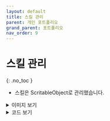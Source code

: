 ```yaml
---
layout: default
title: 스킬 관리
parent: 개인 포트폴리오
grand_parent: 포트폴리오
nav_order: 9
---
```


# 스킬 관리  
{: .no_toc }

- 스킬은 ScritableObject로 관리했습니다.  

<details>
<summary>이미지 보기</summary>
<div markdown="1">

![image](https://user-images.githubusercontent.com/114732330/237050186-53839e2b-5668-45c6-b4e5-0e56f784f865.png)

</div>
</details>  
<details>
<summary>코드 보기</summary>
<div markdown="1">

```c#
[CreateAssetMenu(fileName = "SkillData", menuName = "ScriptableObjects/SkillData", order = 1)]
public class SkillData : ScriptableObject
{
    public enum SkillType
    {
        Ball, Bomb, NonTargeting, Material
    }

    public string SkillName;
    public Sprite myImage = null;
    public int Level;
    public string myInfo;
    [SerializeField] 
    float AttackRange;
    [SerializeField]
    int _mana;
    public float CoolTime;
    [SerializeField]
    float[] skillDamage;
    [SerializeField] int[] MaterialCounts;
    public SkillData[] Materials;
    public GameObject mySkill;
    public SkillType myType;

    public int Mana
    {
        get => _mana;
        set => _mana = value;
    }

    public int GetMaterialCount(int lv)
    {
        return MaterialCounts[lv - 1];
    }

    public int GetMaxLevel()
    {
        return MaterialCounts.Length;
    }

    public float SkillDamage(int lv)
    {
        return skillDamage[lv - 1];
    }

    public string MyInfo
    {
        get => myInfo;
        set => myInfo = value;
    }
}
```

</div>
</details>  